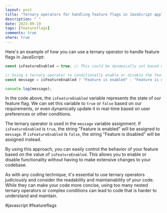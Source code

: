 ```yaml
---
layout: post
title: "Ternary operators for handling feature flags in JavaScript applications"
description: " "
date: 2023-09-19
tags: [featureflags]
comments: true
share: true
---
```


Here's an example of how you can use a ternary operator to handle feature flags in JavaScript:

```javascript
const isFeatureEnabled = true; // This could be dynamically set based on your specific use case

// Using a ternary operator to conditionally enable or disable the feature
const message = isFeatureEnabled ? "Feature is enabled" : "Feature is disabled";

console.log(message);
```

In the code above, the `isFeatureEnabled` variable represents the state of our feature flag. We can set this variable to `true` or `false` based on our requirements, or even dynamically update it in real-time based on user preferences or other conditions.

The ternary operator is used in the `message` variable assignment. If `isFeatureEnabled` is `true`, the string "Feature is enabled" will be assigned to `message`. If `isFeatureEnabled` is `false`, the string "Feature is disabled" will be assigned instead.

By using this approach, you can easily control the behavior of your feature based on the value of `isFeatureEnabled`. This allows you to enable or disable functionality without having to make extensive changes to your codebase.

As with any coding technique, it's essential to use ternary operators judiciously and consider the readability and maintainability of your code. While they can make your code more concise, using too many nested ternary operators or complex conditions can lead to code that is harder to understand and maintain.

#javascript #featureflags